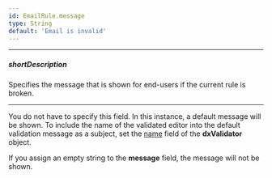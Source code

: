 ```yaml
---
id: EmailRule.message
type: String
default: 'Email is invalid'
---
```

---
##### shortDescription
Specifies the message that is shown for end-users if the current rule is broken.

---
You do not have to specify this field. In this instance, a default message will be shown. To include the name of the validated editor into the default validation message as a subject, set the [name](/api-reference/10%20UI%20Widgets/dxValidator/1%20Configuration/name.md '/Documentation/ApiReference/UI_Widgets/dxValidator/Configuration/#name') field of the **dxValidator** object.

If you assign an empty string to the **message** field, the message will not be shown.